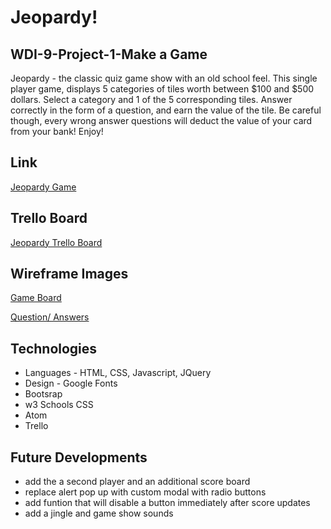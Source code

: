 # Jeopardy!
## WDI-9-Project-1-Make a Game

Jeopardy - the classic quiz game show with an old school feel. This single player game, displays 5 categories of tiles worth between $100 and $500 dollars.  Select a category and 1 of the 5 corresponding tiles. Answer correctly in the form of a question, and earn the value of the tile. Be careful though, every wrong answer questions will deduct the value of your card from your bank! Enjoy!

## Link
[Jeopardy Game](http://jeopardy.bitballoon.com/)

## Trello Board
[Jeopardy Trello Board](https://trello.com/b/jopXfww9/project-1-game)

## Wireframe Images 
[Game Board](https://github.com/Matkins15/WDI-Project-1-Game/blob/master/images/wireframe%20image_one.jpg)

[Question/ Answers](https://github.com/Matkins15/WDI-Project-1-Game/blob/master/images/wireframe%20image_two.jpg)

## Technologies
* Languages - HTML, CSS, Javascript, JQuery
* Design - Google Fonts
* Bootsrap
* w3 Schools CSS
* Atom
* Trello

## Future Developments
* add the a second player and an additional score board
* replace alert pop up with custom modal with radio buttons
* add funtion that will disable a button immediately after score updates
* add a jingle and game show sounds  
